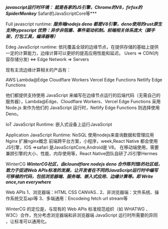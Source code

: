 ***javascript运行时环境：***
***就是各家的JS引擎，Chrome的V8，firfox的SpiderMonkey***
Safari的JavaScriptCore等***

Full javascript runtime:
***服务端nodejs deno 都是V8引擎，deno使用的rust原生支持typescript***
***优势：异步非阻塞、事件驱动机制。前端相关体系庞大（脚手架，打包工具，编译器等）***

Edeg JavaScript runtime:
依托覆盖全球的边缘节点，在提供存储的基础上提供一定的计算能力，边缘计算可以更好的提高应用性能和延迟。
Users => CDN(内容存储分发) <=> Edge Network   => Servers

现有主流边缘计算相关的产品有：

AWS Lambda@Edge
Cloudflare Workers
Vercel Edge Functions
Netlify Edge Functions

他们都提供支持使用 JavaScript 来编写在边缘节点运行的后端代码（无需自己的服务器），Lambda@Edge、Cloudflare Workers、Vercel Edge Functions 采用 Node.js 来作为他们的 JavaScript 运行时，Netlify Edge Functions 则选择使用 Deno。



IoT JavaScript Runtime:
嵌入式设备上运行JavaScript

Application JavaScript Runtime:
NoSQL 使用nodejs来查询数据和管理应用
Nginx 扩展nginx概念
前端跨平台方案，小程序，week,React Native 都会使用JS引擎，IOS =>safari 是JavaScriptCore,Android是 V8。
在移动端使用，需要兼顾引擎的大小、性能、内存使用等，React Native团队自研了JS引擎Hermes


WinterCG
***WinterCG社区，由cloundflare nodejs deno 合作陈列馆i的社区组，致力于促进Web APIs标准的发展，让开发者在不同的JavaScript运行时中编写可移植的代码，包括浏览器端、服务端、嵌入式应用、边缘计算等。即 Write once,run everywhere***

Web APIs 
1、浏览器端：HTML CSS CANVAS..
2、非浏览器端：文件系统、操作系统交互api等
3、多端通用：Encodeing fetch url stream等

WinterCG 的定位是，与现有的 Web APIs 标准规范组织（如 WHATWG 、 W3C）合作，充分考虑浏览器端和非浏览器端 JavaScript 运行时所需要的异同 ，让标准可以通用化。
